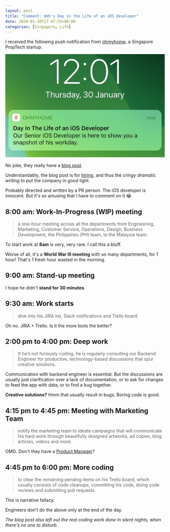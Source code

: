 ```yaml
---
layout: post
title: "Comment: Omh's Day in the Life of an iOS Developer"
date: 2020-01-30T17:47:53+08:00
categories: [Singapore, Life]
---
```


I received the following push notification from [ohmyhome](https://omh.sg), a Singapore PropTech startup.

![I thought it's a joke](/images/omh-push.jpg)

No joke, they really have a [blog post](https://omh.sg/blog/post/day-life-ios-developer).

Understandably, the blog post is for [hiring](https://omh.sg/careers), and thus the _cringy dramatic writing_ to put the company in good light.

Probably directed and written by a PR person. The iOS developer is innocent. But it's so amusing that I have to comment on it 😂

## 8:00 am: Work-In-Progress (WIP) meeting

> a one-hour meeting across all the departments from Engineering, Marketing, Customer Service, Operations, Design, Business Development, the Philippines (PH) team, to the Malaysia team.

To start work at **8am** is very, very rare. I call this a bluff.

Worse of all, it's a **World War III meeting** with so many departments, for 1 hour! That's 1 fresh hour wasted in the morning.

## 9:00 am: Stand-up meeting

I hope he didn't **stand for 30 minutes**.

## 9:30 am: Work starts

> dive into his JIRA list, Slack notifications and Trello board.

Oh no. JIRA + Trello. Is it the more tools the better?

## 2:00 pm to 4:00 pm: Deep work

> If he’s not furiously coding, he is regularly consulting our Backend Engineer for productive, technology-based discussions that spur creative solutions.

Communication with backend engineer is essential. But the discussions are usually just clarification over a lack of documentation, or to ask for changes to feed the app with data, or to find a bug together.

**Creative solutions?** Hmm that usually result in bugs. Boring code is good.

## 4:15 pm to 4:45 pm: Meeting with Marketing Team

> notify the marketing team to ideate campaigns that will communicate his hard work through beautifully designed artworks, ad copies, blog articles, videos and more.

OMG. Don't they have a [Product Manager](https://omh.sg/blog/post/day-life-product-manager?utm_source=blog)?

## 4:45 pm to 6:00 pm: More coding

> to clear the remaining pending items on his Trello board, which usually consists of code cleanups, committing his code, doing code reviews and submitting pull requests.

This is narrative fallacy.

Engineers don't do the above only at the end of the day.

_The blog post also left out the real coding work done in silent nights, when there's no one to disturb._
